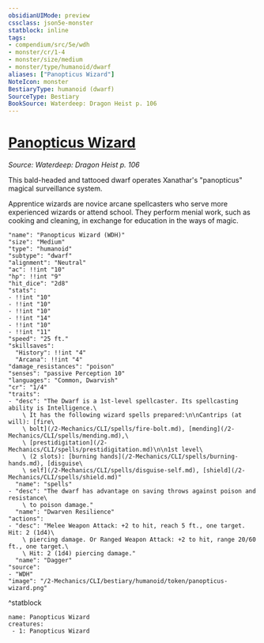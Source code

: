 ```yaml
---
obsidianUIMode: preview
cssclass: json5e-monster
statblock: inline
tags:
- compendium/src/5e/wdh
- monster/cr/1-4
- monster/size/medium
- monster/type/humanoid/dwarf
aliases: ["Panopticus Wizard"]
NoteIcon: monster
BestiaryType: humanoid (dwarf)
SourceType: Bestiary
BookSource: Waterdeep: Dragon Heist p. 106
---
```

# [Panopticus Wizard](2-Mechanics/CLI/bestiary/humanoid/panopticus-wizard-wdh.md)
*Source: Waterdeep: Dragon Heist p. 106*  

This bald-headed and tattooed dwarf operates Xanathar's "panopticus" magical surveillance system.

Apprentice wizards are novice arcane spellcasters who serve more experienced wizards or attend school. They perform menial work, such as cooking and cleaning, in exchange for education in the ways of magic.

```statblock
"name": "Panopticus Wizard (WDH)"
"size": "Medium"
"type": "humanoid"
"subtype": "dwarf"
"alignment": "Neutral"
"ac": !!int "10"
"hp": !!int "9"
"hit_dice": "2d8"
"stats":
- !!int "10"
- !!int "10"
- !!int "10"
- !!int "14"
- !!int "10"
- !!int "11"
"speed": "25 ft."
"skillsaves":
  "History": !!int "4"
  "Arcana": !!int "4"
"damage_resistances": "poison"
"senses": "passive Perception 10"
"languages": "Common, Dwarvish"
"cr": "1/4"
"traits":
- "desc": "The Dwarf is a 1st-level spellcaster. Its spellcasting ability is Intelligence.\
    \ It has the following wizard spells prepared:\n\nCantrips (at will): [fire\
    \ bolt](/2-Mechanics/CLI/spells/fire-bolt.md), [mending](/2-Mechanics/CLI/spells/mending.md),\
    \ [prestidigitation](/2-Mechanics/CLI/spells/prestidigitation.md)\n\n1st level\
    \ (2 slots): [burning hands](/2-Mechanics/CLI/spells/burning-hands.md), [disguise\
    \ self](/2-Mechanics/CLI/spells/disguise-self.md), [shield](/2-Mechanics/CLI/spells/shield.md)"
  "name": "spells"
- "desc": "The dwarf has advantage on saving throws against poison and resistance\
    \ to poison damage."
  "name": "Dwarven Resilience"
"actions":
- "desc": "Melee Weapon Attack: +2 to hit, reach 5 ft., one target. Hit: 2 (1d4)\
    \ piercing damage. Or Ranged Weapon Attack: +2 to hit, range 20/60 ft., one target.\
    \ Hit: 2 (1d4) piercing damage."
  "name": "Dagger"
"source":
- "WDH"
"image": "/2-Mechanics/CLI/bestiary/humanoid/token/panopticus-wizard.png"
```
^statblock

```encounter-table
name: Panopticus Wizard
creatures:
 - 1: Panopticus Wizard
```